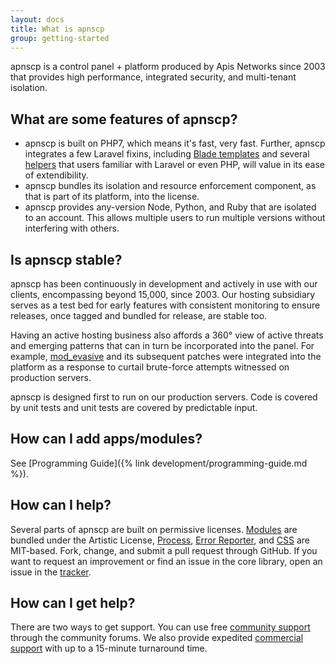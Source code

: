 ```yaml
---
layout: docs
title: What is apnscp
group: getting-started
---
```


apnscp is a control panel + platform produced by Apis Networks since 2003 that provides high performance, integrated security, and multi-tenant isolation. 

## What are some features of apnscp?

* apnscp is built on PHP7, which means it's fast, very fast. Further, apnscp integrates a few Laravel fixins, including [Blade templates](https://laravel.com/docs/5.4/blade) and several [helpers](https://laravel.com/docs/5.2/helpers) that users familiar with Laravel or even PHP, will value in its ease of extendibility.
* apnscp bundles its isolation and resource enforcement component, as that is part of its platform, into the license. 
* apnscp provides any-version Node, Python, and Ruby that are isolated to an account. This allows multiple users to run multiple versions without interfering with others.

## Is apnscp stable?

apnscp has been continuously in development and actively in use with our clients, encompassing beyond 15,000, since 2003. Our hosting subsidiary serves as a test bed for early features with consistent monitoring to ensure releases, once tagged and bundled for release, are stable too. 

Having an active hosting business also affords a 360° view of active threats and emerging patterns that can in turn be incorporated into the panel. For example, [mod_evasive](https://github.com/apisnetworks/mod_evasive) and its subsequent patches were integrated into the platform as a response to curtail brute-force attempts witnessed on production servers.

apnscp is designed first to run on our production servers. Code is covered by unit tests and unit tests are covered
by predictable input.

## How can I add apps/modules?
See [Programming Guide]({% link development/programming-guide.md %}).

## How can I help?

Several parts of apnscp are built on permissive licenses. [Modules](https://github.com/apisnetworks/apnscp-modules) are bundled under the Artistic License, [Process](https://github.com/apisnetworks/util-process), [Error Reporter](https://github.com/apisnetworks/error-reporter), and [CSS](https://github.com/apisnetworks/apnscp-bootstrap-sdk) are MIT-based. Fork, change, and submit a pull request through GitHub. If you want to request an improvement or find an issue in the core library, open an issue in the [tracker](https://github.com/apisnetworks/apnscp/issues).

## How can I get help?

There are two ways to get support. You can use free [community support](https://forum.apnscp.com) through the community forums. We also provide expedited [commercial support](https://apnscp.com/support) with up to a 15-minute turnaround time.